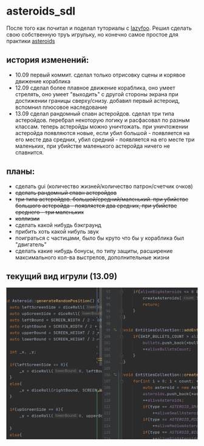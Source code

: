 # asteroids_sdl
После того как почитал и поделал туториалы с [lazyfoo](https://lazyfoo.net/tutorials/SDL/index.php). Решил сделать свою собственную труъ игрульку, но конечно самое простое для практики [asteroids](https://ru.wikipedia.org/wiki/Asteroids)

## история изменений: 
- 10.09 первый коммит. сделал только отрисовку сцены и корявое движение кораблика
- 12.09 сделал более плавное движение кораблика, оно умеет стрелять, оно умеет "выходить" с другой стороны экрана при достижении границы сверху/снизу. добавил первый астероид, вспомнил плюсовое наследование
- 13.09 сделал рандомный спавн астеройдов. сделал три типа астеройдов. перебрал некоторую логику и расфасовал по разным классам. теперь астеройды можно уничтожать. при уничтожении астеройда появляются новые, если убил большой - появляется на его месте два средних, убил средний - появляется на его месте три маленьких, при убийстве маленького астеройда ничего не спавнится.

## планы:
- сделать gui (количество жизней/количество патрон/счетчик очков)
- ~~сделать рандомный спавн астеройдов~~
- ~~три типа астеройдов. большой/средний/маленький. при убийстве большого астеройда - появляется два средних, при убийстве среднего - три маленьких~~
- ~~коллизии~~
- сделать какой нибудь бэкграунд
- прибить хоть какой нибуль звук
- поиграться с частицами, было бы круто что бы у кораблика был "двигатель"
- сделать какие нибудь бонусы, по типу защиты, расширение максимального кол-ва выстрелов, дополнительные жизни

## текущий вид игрули (13.09)
![animation](https://github.com/PeterLavreniuk/asteroids_sdl/blob/master/readme/130920_gplay.gif)
